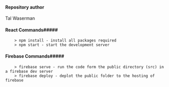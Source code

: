 #### Repository author #####
Tal Waserman


#### React Commands#####
```
	> npm install - install all packages required
	> npm start - start the development server
```

#### Firebase Commands#####
```
	> firebase serve - run the code form the public directory (src) in a firebase dev server
	> firebase deploy - deplot the public folder to the hosting of firebase
```
